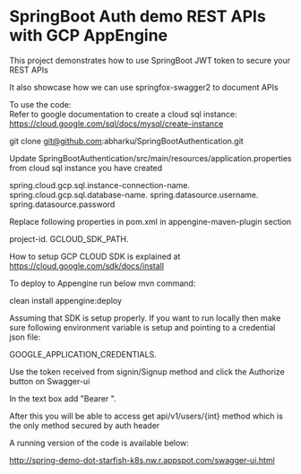 # SpringBoot Auth demo REST APIs with GCP AppEngine

This project demonstrates how to use SpringBoot JWT token to secure your REST APIs

It also showcase how we can use springfox-swagger2 to document APIs

To use the code:  
Refer to google documentation to create a cloud sql instance: https://cloud.google.com/sql/docs/mysql/create-instance

git clone git@github.com:abharku/SpringBootAuthentication.git


Update SpringBootAuthentication/src/main/resources/application.properties from cloud sql instance you have created

spring.cloud.gcp.sql.instance-connection-name. 
spring.cloud.gcp.sql.database-name. 
spring.datasource.username. 
spring.datasource.password  

Replace following properties in pom.xml in appengine-maven-plugin section

<projectId>project-id</projectId>. 
 <cloudSdkPath>GCLOUD_SDK_PATH</cloudSdkPath>. 

 How to setup GCP CLOUD SDK is explained at https://cloud.google.com/sdk/docs/install

 To deploy to Appengine run below mvn command:

 clean install appengine:deploy

 Assuming that SDK is setup properly. If you want to run locally then make sure following environment variable is setup and pointing to a credential json file:

 GOOGLE_APPLICATION_CREDENTIALS. 

Use the token received from signin/Signup method and click the Authorize button on Swagger-ui

In the text box add "Bearer <token>". 

After this you will be able to access get api/v1/users/{int} method which is the only method secured by auth header

A running version of the code is available below:

http://spring-demo-dot-starfish-k8s.nw.r.appspot.com/swagger-ui.html
